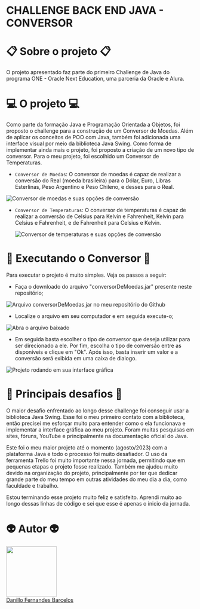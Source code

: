 # CHALLENGE BACK END JAVA - CONVERSOR 

# :clipboard: Sobre o projeto :clipboard:

O projeto apresentado faz parte do primeiro Challenge de Java do programa ONE - Oracle Next Education, uma parceria da Oracle e Alura.

# :computer: O projeto :computer:

Como parte da formação Java e Programação Orientada a Objetos, foi proposto o challenge para a construção de um Conversor de Moedas. Além de aplicar os conceitos de POO com Java, também foi adicionada uma interface visual por meio da biblioteca Java Swing. Como forma de implementar ainda mais o projeto, foi proposto a criação de um novo tipo de conversor. Para o meu projeto, foi escolhido um Conversor de Temperaturas. 

- `Conversor de Moedas`: O conversor de moedas é capaz de realizar a conversão do Real (moeda brasileira) para o Dólar, Euro, Libras Esterlinas, Peso Argentino e Peso Chileno, e desses para o Real.

![Conversor de moedas e suas opções de conversão](https://github.com/danillobarcelos/conversor-de-moeda-challenge-ONE/assets/103617128/a9aaeff4-c451-4651-a71c-c9fb743f4398)
  
- `Conversor de Temperaturas`: O conversor de temperaturas é capaz de realizar a conversão de Celsius para Kelvin e Fahrenheit, Kelvin para Celsius e Fahrenheit, e de Fahrenheit para Celsius e Kelvin.

  ![Conversor de temperaturas e suas opções de conversão](https://github.com/danillobarcelos/conversor-de-moeda-challenge-ONE/assets/103617128/359184d6-1099-4f2c-ae80-6d28d2da11cf)

# :triangular_flag_on_post: Executando o Conversor :triangular_flag_on_post:

Para executar o projeto é muito simples. Veja os passos a seguir:
- Faça o downloado do arquivo "conversorDeMoedas.jar" presente neste repositório;

![Arquivo conversorDeMoedas.jar no meu repositório do Github](https://github.com/danillobarcelos/conversor-de-moeda-challenge-ONE/assets/103617128/1e5b430b-8032-4f63-a66d-39a59f98e185)

- Localize o arquivo em seu computador e em seguida execute-o;

![Abra o arquivo baixado](https://github.com/danillobarcelos/conversor-de-moeda-challenge-ONE/assets/103617128/c397912b-651d-4251-aff1-378ffa03a13a)

- Em seguida basta escolher o tipo de conversor que deseja utilizar para ser direcionado a ele. Por fim, escolha o tipo de conversão entre as disponíveis e clique em "Ok". Após isso, basta inserir um valor e a conversão será exibida em uma caixa de dialogo. 

![Projeto rodando em sua interface gráfica](https://github.com/danillobarcelos/conversor-de-moeda-challenge-ONE/assets/103617128/a4395e8d-e523-4213-a54b-c7dc2e4a2acb)

# :muscle: Principais desafios :muscle: 

O maior desafio enfrentado ao longo desse challenge foi conseguir usar a biblioteca Java Swing. Esse foi o meu primeiro contato com a biblioteca, então precisei me esforçar muito para entender como o ela funcionava e implementar a interface gráfica ao meu projeto. Foram muitas pesquisas em sites, fóruns, YouTube e principalmente na documentação oficial do Java.

Este foi o meu maior projeto até o momento (agosto/2023) com a plataforma Java e todo o processo foi muito desafiador. O uso da ferramenta Trello foi muito importante nessa jornada, permitindo que em pequenas etapas o projeto fosse realizado. Também me ajudou muito devido na organização do projeto, principalmente por ter que dedicar grande parte do meu tempo em outras atividades do meu dia a dia, como faculdade e trabalho. 

Estou terminando esse projeto muito feliz e satisfeito. Aprendi muito ao longo dessas linhas de código e sei que esse é apenas o inicio da jornada. 

# :alien: Autor :alien:

[<img loading="lazy" src="https://github.com/danillobarcelos/conversor-de-moeda-challenge-ONE/assets/103617128/b117b08d-ad83-46a6-b5c8-45923652c265" width=135><br><a href="https://www.linkedin.com/in/danillobarcelos"  target="_blank">Danillo Fernandes Barcelos</a>](https://www.linkedin.com/in/danillobarcelos) 

